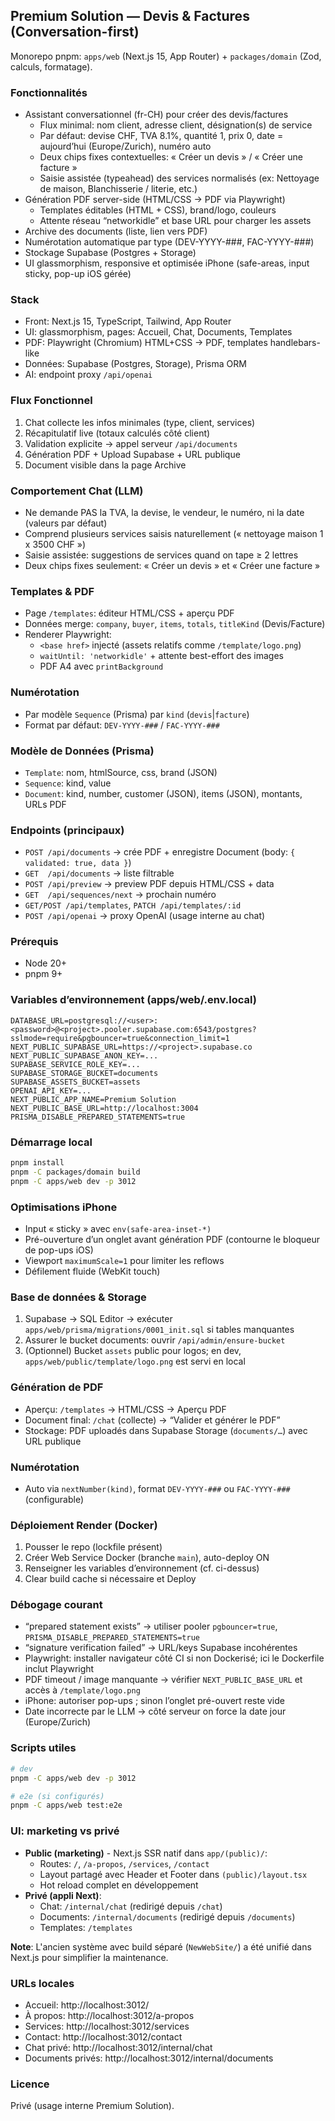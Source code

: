 ## Premium Solution — Devis & Factures (Conversation-first)

Monorepo pnpm: `apps/web` (Next.js 15, App Router) + `packages/domain` (Zod, calculs, formatage).

### Fonctionnalités
- Assistant conversationnel (fr-CH) pour créer des devis/factures
  - Flux minimal: nom client, adresse client, désignation(s) de service
  - Par défaut: devise CHF, TVA 8.1%, quantité 1, prix 0, date = aujourd’hui (Europe/Zurich), numéro auto
  - Deux chips fixes contextuelles: « Créer un devis » / « Créer une facture »
  - Saisie assistée (typeahead) des services normalisés (ex: Nettoyage de maison, Blanchisserie / literie, etc.)
- Génération PDF server-side (HTML/CSS → PDF via Playwright)
  - Templates éditables (HTML + CSS), brand/logo, couleurs
  - Attente réseau “networkidle” et base URL pour charger les assets
- Archive des documents (liste, lien vers PDF)
- Numérotation automatique par type (DEV-YYYY-###, FAC-YYYY-###)
- Stockage Supabase (Postgres + Storage)
- UI glassmorphism, responsive et optimisée iPhone (safe-areas, input sticky, pop-up iOS gérée)

### Stack
- Front: Next.js 15, TypeScript, Tailwind, App Router
- UI: glassmorphism, pages: Accueil, Chat, Documents, Templates
- PDF: Playwright (Chromium) HTML+CSS → PDF, templates handlebars-like
- Données: Supabase (Postgres, Storage), Prisma ORM
- AI: endpoint proxy `/api/openai`

### Flux Fonctionnel
1) Chat collecte les infos minimales (type, client, services)
2) Récapitulatif live (totaux calculés côté client)
3) Validation explicite → appel serveur `/api/documents`
4) Génération PDF + Upload Supabase + URL publique
5) Document visible dans la page Archive

### Comportement Chat (LLM)
- Ne demande PAS la TVA, la devise, le vendeur, le numéro, ni la date (valeurs par défaut)
- Comprend plusieurs services saisis naturellement (« nettoyage maison 1 x 3500 CHF »)
- Saisie assistée: suggestions de services quand on tape ≥ 2 lettres
- Deux chips fixes seulement: « Créer un devis » et « Créer une facture »

### Templates & PDF
- Page `/templates`: éditeur HTML/CSS + aperçu PDF
- Données merge: `company`, `buyer`, `items`, `totals`, `titleKind` (Devis/Facture)
- Renderer Playwright:
  - `<base href>` injecté (assets relatifs comme `/template/logo.png`)
  - `waitUntil: 'networkidle'` + attente best-effort des images
  - PDF A4 avec `printBackground`

### Numérotation
- Par modèle `Sequence` (Prisma) par `kind` (`devis`|`facture`)
- Format par défaut: `DEV-YYYY-###` / `FAC-YYYY-###`

### Modèle de Données (Prisma)
- `Template`: nom, htmlSource, css, brand (JSON)
- `Sequence`: kind, value
- `Document`: kind, number, customer (JSON), items (JSON), montants, URLs PDF

### Endpoints (principaux)
- `POST /api/documents` → crée PDF + enregistre Document (body: `{ validated: true, data }`)
- `GET  /api/documents` → liste filtrable
- `POST /api/preview`   → preview PDF depuis HTML/CSS + data
- `GET  /api/sequences/next` → prochain numéro
- `GET/POST /api/templates`, `PATCH /api/templates/:id`
- `POST /api/openai` → proxy OpenAI (usage interne au chat)

### Prérequis
- Node 20+
- pnpm 9+

### Variables d’environnement (apps/web/.env.local)
```
DATABASE_URL=postgresql://<user>:<password>@<project>.pooler.supabase.com:6543/postgres?sslmode=require&pgbouncer=true&connection_limit=1
NEXT_PUBLIC_SUPABASE_URL=https://<project>.supabase.co
NEXT_PUBLIC_SUPABASE_ANON_KEY=...
SUPABASE_SERVICE_ROLE_KEY=...
SUPABASE_STORAGE_BUCKET=documents
SUPABASE_ASSETS_BUCKET=assets
OPENAI_API_KEY=...
NEXT_PUBLIC_APP_NAME=Premium Solution
NEXT_PUBLIC_BASE_URL=http://localhost:3004
PRISMA_DISABLE_PREPARED_STATEMENTS=true
```

### Démarrage local
```bash
pnpm install
pnpm -C packages/domain build
pnpm -C apps/web dev -p 3012
```

### Optimisations iPhone
- Input « sticky » avec `env(safe-area-inset-*)`
- Pré-ouverture d’un onglet avant génération PDF (contourne le bloqueur de pop-ups iOS)
- Viewport `maximumScale=1` pour limiter les reflows
- Défilement fluide (WebKit touch)

### Base de données & Storage
1) Supabase → SQL Editor → exécuter `apps/web/prisma/migrations/0001_init.sql` si tables manquantes
2) Assurer le bucket documents: ouvrir `/api/admin/ensure-bucket`
3) (Optionnel) Bucket `assets` public pour logos; en dev, `apps/web/public/template/logo.png` est servi en local

### Génération de PDF
- Aperçu: `/templates` → HTML/CSS → Aperçu PDF
- Document final: `/chat` (collecte) → “Valider et générer le PDF”
- Stockage: PDF uploadés dans Supabase Storage (`documents/…`) avec URL publique

### Numérotation
- Auto via `nextNumber(kind)`, format `DEV-YYYY-###` ou `FAC-YYYY-###` (configurable)

### Déploiement Render (Docker)
1) Pousser le repo (lockfile présent)
2) Créer Web Service Docker (branche `main`), auto-deploy ON
3) Renseigner les variables d’environnement (cf. ci-dessus)
4) Clear build cache si nécessaire et Deploy

### Débogage courant
- “prepared statement exists” → utiliser pooler `pgbouncer=true`, `PRISMA_DISABLE_PREPARED_STATEMENTS=true`
- “signature verification failed” → URL/keys Supabase incohérentes
- Playwright: installer navigateur côté CI si non Dockerisé; ici le Dockerfile inclut Playwright
- PDF timeout / image manquante → vérifier `NEXT_PUBLIC_BASE_URL` et accès à `/template/logo.png`
- iPhone: autoriser pop-ups ; sinon l’onglet pré-ouvert reste vide
- Date incorrecte par le LLM → côté serveur on force la date jour (Europe/Zurich)

### Scripts utiles
```bash
# dev
pnpm -C apps/web dev -p 3012

# e2e (si configurés)
pnpm -C apps/web test:e2e
```

### UI: marketing vs privé

- **Public (marketing)** - Next.js SSR natif dans `app/(public)/`:
  - Routes: `/`, `/a-propos`, `/services`, `/contact`
  - Layout partagé avec Header et Footer dans `(public)/layout.tsx`
  - Hot reload complet en développement
- **Privé (appli Next)**:
  - Chat: `/internal/chat` (redirigé depuis `/chat`)
  - Documents: `/internal/documents` (redirigé depuis `/documents`)
  - Templates: `/templates`

**Note**: L'ancien système avec build séparé (`NewWebSite/`) a été unifié dans Next.js pour simplifier la maintenance.

### URLs locales

- Accueil: http://localhost:3012/
- À propos: http://localhost:3012/a-propos
- Services: http://localhost:3012/services
- Contact: http://localhost:3012/contact
- Chat privé: http://localhost:3012/internal/chat
- Documents privés: http://localhost:3012/internal/documents

### Licence
Privé (usage interne Premium Solution).

